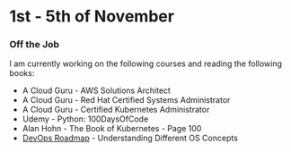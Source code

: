 # 1st - 5th of November


### Off the Job

I am currently working on the following courses and reading the following books:

- A Cloud Guru - AWS Solutions Architect
- A Cloud Guru - Red Hat Certified Systems Administrator
- A Cloud Guru - Certified Kubernetes Administrator
- Udemy        - Python: 100DaysOfCode
- Alan Hohn    - The Book of Kubernetes - Page 100
- [DevOps Roadmap](https://roadmap.sh/devops) - Understanding Different OS Concepts

